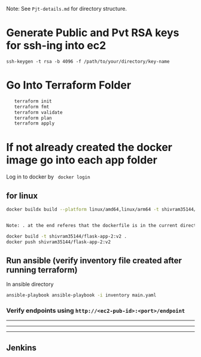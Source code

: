 Note: See ```Pjt-details.md``` for directory structure.



# Generate Public and Pvt RSA keys for ssh-ing into ec2
```
ssh-keygen -t rsa -b 4096 -f /path/to/your/directory/key-name
```
# Go Into Terraform Folder

```bash
   terraform init
   terraform fmt
   terraform validate
   terraform plan
   terraform apply
```


# If not already created the docker image go into each app folder

Log in to docker by ``` docker login```
## for linux
``` bash
docker buildx build --platform linux/amd64,linux/arm64 -t shivram35144/flask-app-2:v2 --push .


Note: . at the end referes that the dockerfile is in the current directory
```

``` bash
docker build -t shivram35144/flask-app-2:v2 .
docker push shivram35144/flask-app-2:v2
```

## Run ansible (verify inventory file created after running terraform)

In ansible directory

``` bash
ansible-playbook ansible-playbook -i inventory main.yaml
```

### Verify endpoints using ```http://<ec2-pub-id>:<port>/endpoint```

---
---
---

## Jenkins